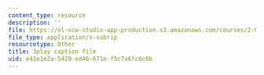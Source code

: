 ```yaml
---
content_type: resource
description: ''
file: https://ol-ocw-studio-app-production.s3.amazonaws.com/courses/2-003sc-engineering-dynamics-fall-2011/e41e1e2a5429ed46671ef5c7a6fc6c6b_GUvoVvXwoOQ.srt
file_type: application/x-subrip
resourcetype: Other
title: 3play caption file
uid: e41e1e2a-5429-ed46-671e-f5c7a6fc6c6b
---
```

